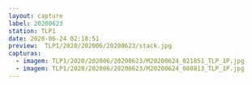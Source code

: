```yaml
---
layout: capture
label: 20200623
station: TLP1
date: 2020-06-24 02:18:51
preview:  TLP1/2020/202006/20200623/stack.jpg
capturas:
  - imagem: TLP1/2020/202006/20200623/M20200624_021851_TLP_1P.jpg
  - imagem: TLP1/2020/202006/20200623/M20200624_080813_TLP_1P.jpg
---
```

